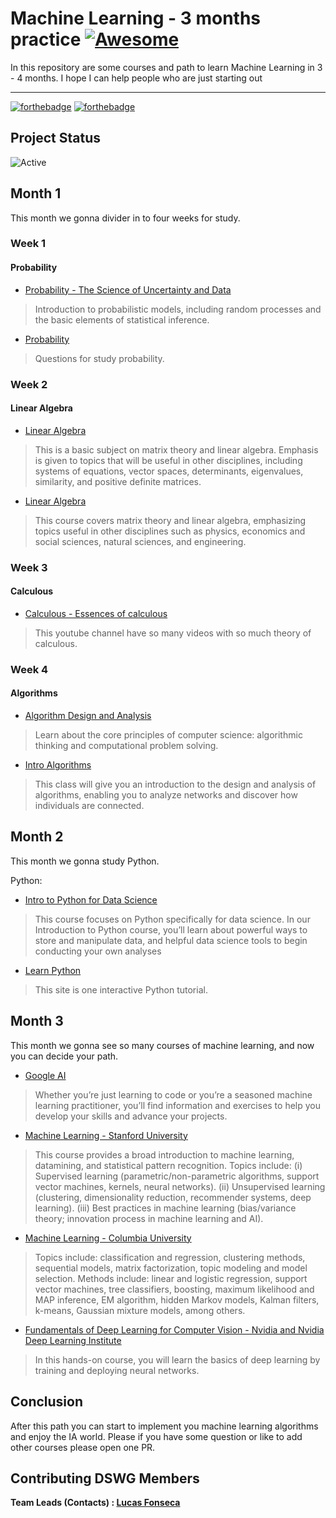 # Machine Learning - 3 months practice [![Awesome](https://cdn.rawgit.com/sindresorhus/awesome/d7305f38d29fed78fa85652e3a63e154dd8e8829/media/badge.svg)](https://github.com/sindresorhus/awesome#readme)

In this repository are some courses and path to learn Machine Learning in 3 - 4 months. I hope I can help people who are just starting out

------

[![forthebadge](https://forthebadge.com/images/badges/makes-people-smile.svg)](https://forthebadge.com)
[![forthebadge](https://forthebadge.com/images/badges/built-with-love.svg)](https://forthebadge.com)

## Project Status

![Active](https://img.shields.io/github/last-commit/lucasfonmiranda/machine-learning-path])

## Month 1

This month we gonna divider in to four weeks for study.

### Week 1

#### Probability

* [Probability - The Science of Uncertainty and Data](https://www.edx.org/course/probability-the-science-of-uncertainty-and-data)

> Introduction to probabilistic models, including random processes and the basic elements of statistical inference.

* [Probability](https://www.khanacademy.org/math/statistics-probability/probability-library)

> Questions for study probability.

### Week 2

#### Linear Algebra

* [Linear Algebra](https://ocw.mit.edu/courses/mathematics/18-06-linear-algebra-spring-2010/)

> This is a basic subject on matrix theory and linear algebra. Emphasis is given to topics that will be useful in other disciplines, including systems of equations, vector spaces, determinants, eigenvalues, similarity, and positive definite matrices.

* [Linear Algebra](https://ocw.mit.edu/courses/mathematics/18-06sc-linear-algebra-fall-2011/)

> This course covers matrix theory and linear algebra, emphasizing topics useful in other disciplines such as physics, economics and social sciences, natural sciences, and engineering.

### Week 3

#### Calculous

* [Calculous - Essences of calculous](https://www.youtube.com/playlist?list=PLZHQObOWTQDMsr9K-rj53DwVRMYO3t5Yr)

> This youtube channel have so many videos with so much theory of calculous.

### Week 4

#### Algorithms

* [Algorithm Design and Analysis](https://www.edx.org/course/algorithm-design-and-analysis)

> Learn about the core principles of computer science: algorithmic thinking and computational problem solving.

* [Intro Algorithms](https://www.udacity.com/course/intro-to-algorithms--cs215)

> This class will give you an introduction to the design and analysis of algorithms, enabling you to analyze networks and discover how individuals are connected.

## Month 2

This month we gonna study Python.

Python:

* [Intro to Python for Data Science](https://www.datacamp.com/courses/intro-to-python-for-data-science?utm_source=learnpython_com&utm_campaign=learnpython_tutorials)

> This course focuses on Python specifically for data science. In our Introduction to Python course, you’ll learn about powerful ways to store and manipulate data, and helpful data science tools to begin conducting your own analyses

* [Learn Python](https://www.learnpython.org/)

> This site is one interactive Python tutorial.

## Month 3

This month we gonna see so many courses of machine learning, and now you can decide your path.

* [Google AI](https://ai.google/education/)

> Whether you’re just learning to code or you’re a seasoned machine learning practitioner, you’ll find information and exercises to help you develop your skills and advance your projects.

* [Machine Learning - Stanford University](https://www.coursera.org/learn/machine-learning)

> This course provides a broad introduction to machine learning, datamining, and statistical pattern recognition. Topics include: (i) Supervised learning (parametric/non-parametric algorithms, support vector machines, kernels, neural networks). (ii) Unsupervised learning (clustering, dimensionality reduction, recommender systems, deep learning). (iii) Best practices in machine learning (bias/variance theory; innovation process in machine learning and AI).

* [Machine Learning - Columbia University](https://www.classcentral.com/course/edx-machine-learning-7231)

> Topics include: classification and regression, clustering methods, sequential models, matrix factorization, topic modeling and model selection. Methods include: linear and logistic regression, support vector machines, tree classifiers, boosting, maximum likelihood and MAP inference, EM algorithm, hidden Markov models, Kalman filters, k-means, Gaussian mixture models, among others.

* [Fundamentals of Deep Learning for Computer Vision - Nvidia and Nvidia Deep Learning Institute](https://www.classcentral.com/course/independent-fundamentals-of-deep-learning-for-computer-vision-10730)

> In this hands-on course, you will learn the basics of deep learning by training and deploying neural networks.

## Conclusion

After this path you can start to implement you machine learning algorithms and enjoy the IA world. Please if you have some question or like to add other courses please open one PR.

## Contributing DSWG Members

**Team Leads (Contacts) : [Lucas Fonseca](https://github.com/lucasfonmiranda)**
